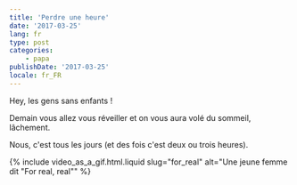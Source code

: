 ```yaml
---
title: 'Perdre une heure'
date: '2017-03-25'
lang: fr
type: post
categories:
    - papa
publishDate: '2017-03-25'
locale: fr_FR
---
```


Hey, les gens sans enfants ! 

Demain vous allez vous réveiller et on vous aura volé du sommeil, lâchement.

Nous, c'est tous les jours (et des fois c'est deux ou trois heures).

{% include video_as_a_gif.html.liquid
    slug="for_real"
    alt="Une jeune femme dit &quot;For real, real&quot;"
%}